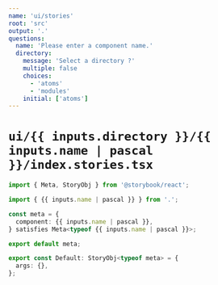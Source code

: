 ```yaml
---
name: 'ui/stories'
root: 'src'
output: '.'
questions:
  name: 'Please enter a component name.'
  directory:
    message: 'Select a directory ?'
    multiple: false
    choices:
      - 'atoms'
      - 'modules'
    initial: ['atoms']
---
```


# `ui/{{ inputs.directory }}/{{ inputs.name | pascal }}/index.stories.tsx`

```typescript
import { Meta, StoryObj } from '@storybook/react';

import { {{ inputs.name | pascal }} } from '.';

const meta = {
  component: {{ inputs.name | pascal }},
} satisfies Meta<typeof {{ inputs.name | pascal }}>;

export default meta;

export const Default: StoryObj<typeof meta> = {
  args: {},
};

```
